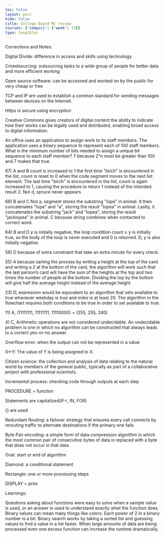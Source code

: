 ```yaml
---
toc: False
layout: post
hide: False
title: College Board MC review
courses: {'compsci': {'week': 15}}
type: tangibles
---
```

<html>
<head>Corrections and Notes: </head>
<p>Digital Divide: difference in access and skills using technology</p>
<p>Crowdsourcing: outsourcing tasks to a wide group of people for better data and more efficient working</p>
<p>Open source software: can be accessed and worked on by the public for very cheap or free</p>
<p>TCP and IP are used to establish a common standard for sending messages between devices on the Internet.</p>
<p>Https is secure using encryption</p>
<p>Creative Commons gives creators of digital content the ability to indicate how their works can be legally used and distributed, enabling broad access to digital information.</p>
<p>An office uses an application to assign work to its staff members. The application uses a binary sequence to represent each of 100 staff members. What is the minimum number of bits needed to assign a unique bit sequence to each staff member? 7 because 2^n must be greater than 100 and 7 makes that true.</p>
<p>67) A and B count is increased to 1 the first time "birch" is encountered in the list, count is reset to 0 when the code segment moves to the next list element. The last time "birch" is encountered in the list, count is again increased to 1, causing the procedure to return 1 instead of the intended result 2. Not d, spruce never appears</p>
<p>66) B and C Not a, segment stores the substring "lope" in animal. It then concatenates "lope" and "a", storing the result "lopea" in animal. Lastly, it concatenates the substring "jack" and "lopea", storing the result "jacklopea" in animal. C because string combines when contacted to correct word.</p>
<p>64) B and D y is initially negative, the loop condition count ≥ y is initially true, so the body of the loop is never executed and 0 is returned. D, y is also initially negative.</p>
<p>56) D because of extra constraint that take an extra minute for every check.</p>
<p>55) A because sarting the process by writing a height at the top of the card and writing a 2 at the bottom of the card, the algorithm will work such that the last person’s card will have the sum of the heights at the top and two times the number of people at the bottom. Dividing the top by the bottom will give half the average height instead of the average height.</p>
<p>23) D, expression would be equivalent to an algorithm that sets available to true whenever weekday is true and miles is at least 20. The algorithm in the flowchart requires both conditions to be true in order to set available to true.</p>
<p>11) A, (11111111, 11111111, 11110000) = (255, 255, 240)</p>
<p>4) C, Arithmetic operations are not considered undecidable. An undecidable problem is one in which no algorithm can be constructed that always leads to a correct yes-or-no answer.</p>
<p>Overflow error: when the output can not be represented in a value </p>
<p>X←Y: The value of Y is being assigned to X.</p>
<p>Citizen science: the collection and analysis of data relating to the natural world by members of the general public, typically as part of a collaborative project with professional scientists.</p>
<p>Incremental process: checking code through outputs at each step </p>
<p>PROCEDURE = function</p>
<p>Statements are capitalized(IF<, IN, FOR)</p>
{} are used</p>
<p>Redundant Routing: a failover strategy that ensures every call connects by rerouting traffic to alternate destinations if the primary one fails</p>
<p>Byte Pair encoding: a simple form of data compression algorithm in which the most common pair of consecutive bytes of data is replaced with a byte that does not occur in that data</p>
<p>Oval: start or end of algorithm</p>
<p>Diamond: a conditional statement</p>
<p>Rectangle: one or more processing steps</p>
<p>DISPLAY = print</p>

<head>Learnings: </head>

<p>Questions asking about functions were easy to solve when a sample value is used, or an answer is used to understand exactly what the function does. Binary values can mean many things like colors. Each power of 2 in a binary number is a bit. Binary search works by taking a sorted list and guessing values to find a value in a list faster. When large amounts of data are being processed even one excess function can increase the runtime dramatically.</p>
</html>